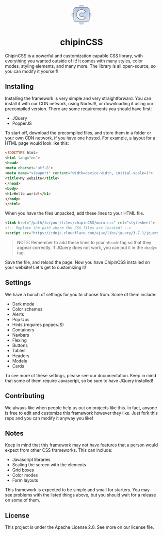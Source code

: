 <div align="center">
  <img src="logo.png" width="64px">
  <h1>chipinCSS</h1>
</div>

ChipinCSS is a powerful and customization capable CSS library, with everything you wanted outside of it! It comes with many styles, color modes, styling elements, and many more. The library is all open-source, so you can modify it yourself!

## Installing

Installing the framework is very simple and very straightforward. You can install it with our CDN network, using NodeJS, or downloading it using our precompiled version. There are some requirements you should have first:

* JQuery
* PopperJS

To start off, download the precompiled files, and store them in a folder or your own CDN network, if you have one hosted. For example, a layout for a HTML page would look like this:


```html
<!DOCTYPE html>
<html lang="en">
<head>
<meta charset="utf-8">
<meta name="viewport" content="width=device-width, initial-scale=1">
<title>My website</title>
</head>
<body>
<h1>Hello world!</h1>
</body>
</html>
```

When you have the files unpacked, add these lines to your HTML file.

```html
<link href="/path/to/your/files/chipinCSS/main.css" rel="stylesheet">
<!-- Replace the path where the CSS files are located! -->
<script src="https://cdnjs.cloudflare.com/ajax/libs/jquery/3.7.1/jquery.min.js"></script>
```

> NOTE: Remember to add these lines to your `<head>` tag so that they appear correctly. If JQuery does not work, you can put it in the `<body>` tag.

Save the file, and reload the page. Now you have ChipinCSS installed on your website! Let's get to customizing it!

## Settings

We have a bunch of settings for you to choose from. Some of them include:

* Dark mode
* Color schemes
* Alerts
* Pop Ups
* Hints (requires popperJS)
* Containers
* Navbars
* Flexing
* Buttons
* Tables
* Headers
* Models
* Cards

To see more of these settings, please see our documentation. Keep in mind that some of them require Javascript, so be sure to have JQuery installed!

## Contributing
We always like when people help us out on projects like this. In fact, anyone is free to edit and customize this framework however they like. Just fork this repo and you can modify it anyway you like!

## Notes
Keep in mind that this framework may not have features that a person would expect from other CSS frameworks. This can include:

- Javascript libraries
- Scaling the screen with the elements
- Grid boxes
- Color modes
- Form layouts

This framework is expected to be simple and small for starters. You may see problems with the listed things above, but you should wait for a release on some of them.

## License
This project is under the Apache License 2.0. See more on our license file.
